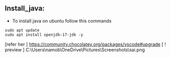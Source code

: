 Install_java:
------------
* To install java on ubuntu follow this commands
```
sudo apt update
sudo apt install openjdk-17-jdk -y

```
[refer her ] https://community.chocolatey.org/packages/vscode#upgrade
[ ! preview ] C:\Users\namob\OneDrive\Pictures\Screenshots\sai.png